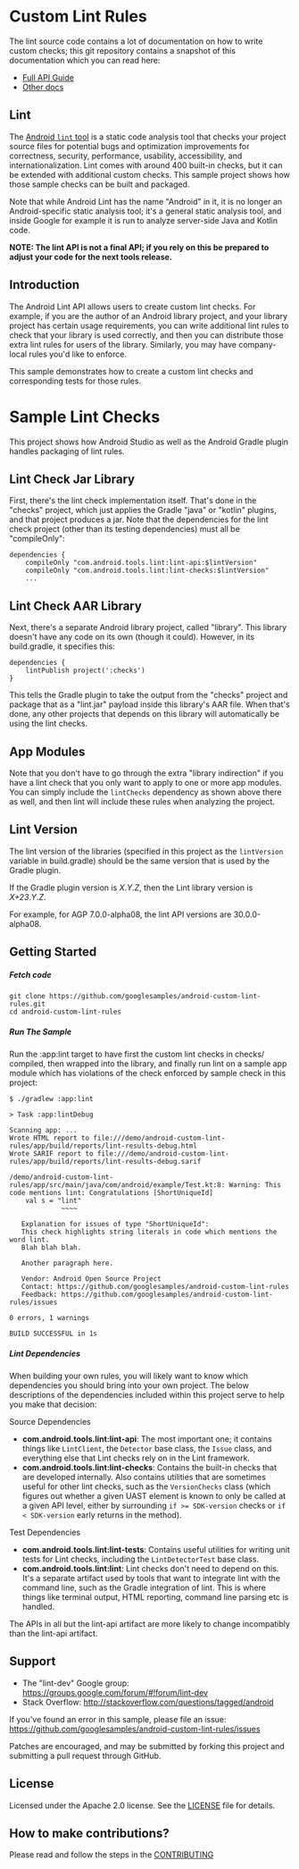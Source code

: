 Custom Lint Rules
=================

The lint source code contains a lot of documentation on how to write
custom checks; this git repository contains a snapshot of this
documentation which you can read here:

* [Full API Guide](https://googlesamples.github.io/android-custom-lint-rules/api-guide.html)
* [Other docs](https://googlesamples.github.io/android-custom-lint-rules/index.html)

Lint
----

The [Android `lint` tool](http://developer.android.com/tools/help/lint.html) is a static code
analysis tool that checks your project source files for potential bugs and optimization
improvements for correctness, security, performance, usability, accessibility, and
internationalization. Lint comes with around 400 built-in checks, but it can be extended with 
additional custom checks. This sample project shows how those sample checks can be built
and packaged.

Note that while Android Lint has the name "Android" in it, it is no longer an Android-specific
static analysis tool; it's a general static analysis tool, and inside Google for example it is
run to analyze server-side Java and Kotlin code.

**NOTE: The lint API is not a final API; if you rely on this be prepared
 to adjust your code for the next tools release.**

Introduction
------------

The Android Lint API allows users to create custom lint checks. For example, if you are the author of
an Android library project, and your library project has certain usage requirements, you can write
additional lint rules to check that your library is used correctly, and then you can distribute
those extra lint rules for users of the library. Similarly, you may have company-local rules you'd
like to enforce.

This sample demonstrates how to create a custom lint checks and corresponding tests for those rules.


# Sample Lint Checks

This project shows how Android Studio as well as the Android Gradle plugin handles packaging of lint
rules.

## Lint Check Jar Library

First, there's the lint check implementation itself. That's done in the
"checks" project, which just applies the Gradle "java" or "kotlin" plugins, and
that project produces a jar. Note that the dependencies for the lint
check project (other than its testing dependencies) must all be "compileOnly":

    dependencies {
        compileOnly "com.android.tools.lint:lint-api:$lintVersion"
        compileOnly "com.android.tools.lint:lint-checks:$lintVersion"
		...

## Lint Check AAR Library

Next, there's a separate Android library project, called "library". This
library doesn't have any code on its own (though it could). However,
in its build.gradle, it specifies this:

    dependencies {
        lintPublish project(':checks')
    }

This tells the Gradle plugin to take the output from the "checks" project
and package that as a "lint.jar" payload inside this library's AAR file.
When that's done, any other projects that depends on this library will
automatically be using the lint checks.

## App Modules

Note that you don't have to go through the extra "library indirection"
if you have a lint check that you only want to apply to one or more
app modules. You can simply include the `lintChecks` dependency as shown
above there as well, and then lint will include these rules when analyzing
the project.

## Lint Version

The lint version of the libraries (specified in this project as the
`lintVersion` variable in build.gradle) should be the same version
that is used by the Gradle plugin.

If the Gradle plugin version is *X*.*Y*.*Z*, then the Lint library
version is *X+23*.*Y*.*Z*.

For example, for AGP 7.0.0-alpha08, the lint API versions are 30.0.0-alpha08.

Getting Started
---------------

##### Fetch code

```
git clone https://github.com/googlesamples/android-custom-lint-rules.git
cd android-custom-lint-rules
```

##### Run The Sample

Run the :app:lint target to have first the custom lint checks in checks/
compiled, then wrapped into the library, and finally run lint on a
sample app module which has violations of the check enforced by sample
check in this project:
```
$ ./gradlew :app:lint

> Task :app:lintDebug

Scanning app: ...
Wrote HTML report to file:///demo/android-custom-lint-rules/app/build/reports/lint-results-debug.html
Wrote SARIF report to file:///demo/android-custom-lint-rules/app/build/reports/lint-results-debug.sarif

/demo/android-custom-lint-rules/app/src/main/java/com/android/example/Test.kt:8: Warning: This code mentions lint: Congratulations [ShortUniqueId]
    val s = "lint"
             ~~~~

   Explanation for issues of type "ShortUniqueId":
   This check highlights string literals in code which mentions the word lint.
   Blah blah blah.

   Another paragraph here.

   Vendor: Android Open Source Project
   Contact: https://github.com/googlesamples/android-custom-lint-rules
   Feedback: https://github.com/googlesamples/android-custom-lint-rules/issues

0 errors, 1 warnings

BUILD SUCCESSFUL in 1s
```

##### Lint Dependencies

When building your own rules, you will likely want to know which dependencies you should 
bring into your own project. The below descriptions of the dependencies included within
this project serve to help you make that decision:

Source Dependencies

- **com.android.tools.lint:lint-api**: The most important one; it contains things 
  like `LintClient`, the `Detector` base class, the `Issue` class, and everything else 
  that Lint checks rely on in the Lint framework.
- **com.android.tools.lint:lint-checks**: Contains the built-in checks that are developed 
  internally. Also contains utilities that are sometimes useful for other lint checks, 
  such as the `VersionChecks` class (which figures out whether a given UAST element is 
  known to only be called at a given API level, either by surrounding `if >= SDK-version`
  checks or `if < SDK-version` early returns in the method).

Test Dependencies

- **com.android.tools.lint:lint-tests**: Contains useful utilities for writing unit tests 
  for Lint checks, including the `LintDetectorTest` base class.
- **com.android.tools.lint:lint**: Lint checks don't need to depend on this. It's a 
  separate artifact used by tools that want to integrate lint with the command line, 
  such as the Gradle integration of lint. This is where things like terminal output, HTML 
  reporting, command line parsing etc is handled.

The APIs in all but the lint-api artifact are more likely to change incompatibly than
the lint-api artifact.

Support
-------

- The "lint-dev" Google group: https://groups.google.com/forum/#!forum/lint-dev
- Stack Overflow: http://stackoverflow.com/questions/tagged/android

If you've found an error in this sample, please file an issue:
https://github.com/googlesamples/android-custom-lint-rules/issues

Patches are encouraged, and may be submitted by forking this project and
submitting a pull request through GitHub.

License
-------
Licensed under the Apache 2.0 license. See the [LICENSE](LICENSE) file for 
details.

How to make contributions?
--------------------------
Please read and follow the steps in the [CONTRIBUTING](CONTRIBUTING.md)

